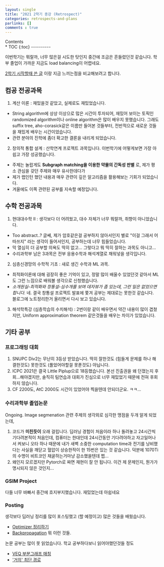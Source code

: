 ```yaml
---
layout: single
title: "2021 2학기 종강 (Retrospect)"
categories: retrospects-and-plans
parlinks: []
comments : true
---
```

<div id="toc">
Contents
</div>
* TOC
{:toc}
----------

이번학기는 뭐랄까, 너무 많은걸 시도한 탓인지 중간에 조금은 흔들렸던것 같습니다. 학부 졸업이 가까운 지금도 load balancing이 어렵네요. 

[2학기 시작할때 쓴 글](/retrospects-and-plans/starting-2021-fall/) 이랑 지금 느끼는점을 비교해보려고 합니다.

## 컴공 전공과목
1. 계산 이론 : 재밌을것 같았고, 실제로도 재밌었습니다.
  - String algorithm에 상상 이상으로 많은 시간이 투자되어, 재밌어 보이는 토픽인 randomized algorithm이나 online algorithm은 많이 배우지 못했습니다. 그래도 suffix tree, aho-corasick같은 이름만 들어본 것들부터, 전반적으로 새로운 것들을 재밌게 배우는 시간이었습니다.
  - 관련 분야의 진학에 좀더 확고한 결론을 내리게 되었습니다.

2. 창의적 통합 설계 : 산학연계 프로젝트 과목입니다. 이번학기에 어떻게보면 가장 아쉽고 가장 성공했습니다.
  - 주제는 놀랍게도 **Subgraph matching을 이용한 약물의 간독성 판별** 로, 제가 평소 관심을 갖던 주제와 매우 유사한데다가
  - 제가 랩인턴 했던 내용과 매우 관련이 깊은 알고리즘을 활용해보는 기회가 되었습니다.
  - 겨울에도 이쪽 관련된 공부를 지속할 예정입니다.

## 수학 전공과목
1. 현대대수학 II : 생각보다 더 어려웠고, 대수 자체가 너무 뭐랄까, 취향이 아니었습니다. 
  - Too abstract..? 글쎄, 제가 암호같은걸 공부하지 않아서인지 별로 "이걸 그래서 어따쓰지" 라는 생각이 들어서인지, 공부하는데 너무 힘들었습니다.
  - 막 열심히 더 공부할 의욕도 딱히 없고... 그렇다고 뭐 딱히 잘하는 과목도 아니고...
  - 수리과학부 남은 3과목은 전부 응용수학과 해석계열로 채워넣을 생각입니다.

2. 심층신경망의 수학적 기초 : 새로 생긴 수학과 ML 과목.
  - 최적화이론에 대해 굉장히 좋은 기억이 있고, 정말 많이 배울수 있었던것 같아서 ML도 그런 느낌으로 배워볼 생각으로 신청했습니다.
  - *소개원실-최적화와 창통설-심수개를 보며 데자뷰가 좀 있는데, 그런 일은 없었으면 합니다.* 네. 결국 창통설 프로젝트 발표에 쫓겨 공부는 제대로는 못한것 같습니다. 블로그에 노트정리한거 올리면서 다시 보고 있습니다.

3. 해석학특강 (심층학습의 수치해석) : 2번이랑 같이 배우면서 약간 내용이 많이 겹쳤지만, Uniform approximation theorem 같은것들을 배우는 차이가 있었습니다.

## 기타 공부
### 프로그래밍 대회
1. SNUPC Div2는 무난히 3등상 받았습니다. 딱히 잘한것도 (힘들게 문제를 하나 해결한것도) 못한것도 (풀었어야할걸 못푼것도) 아닙니다.
2. ICPC 2021은 결국 Little Piplup으로 18등했습니다. 본선 진출권을 왜 던졌는지 후회...해야겠지만, 솔직히 팀연습과 대회가 진심으로 너무 재밌었기 때문에 전혀 후회하지 않습니다.
3. CF 2200도, AtC 2000도 시간이 있었어야 찍을텐데 안되더군요. ㅋㅋ... 

### 수리과학부 졸업논문
Ongoing. Image segmenation 관련 주제의 생각외로 심각한 맹점을 두개 알게 되었는데,
1. 코드가 **미친듯이** 오래 걸립니다. 딥러닝 경험이 처음이라 하나 돌려놓고 24시간씩 기다려본적이 처음인데, 컴퓨터는 한대인데 24시간동안 기다려야하고 자고일어나서 켜보니 오타 하나 때문에 내가 새벽 소중한 computation time과 전기를 낭비했다는 사실을 깨닫고 혈압이 상승한적이 한 15번은 있는 것 같습니다. 덕분에 1070Ti의 수명이 비트코인 채굴하는거마냥 감소했을텐데 쩝...
2. 왜인지 모르겠지만 Pytorch로 짜면 재현이 잘 안 됩니다. 이건 제 문제인지, 뭔가가 명시되지 않은 것인지... 

### GSIM Project
다들 너무 바빠서 중간에 흐지부지했습니다. 재밌었는데 아쉽네요

### Posting
생각보다 딥러닝 정리를 많이 포스팅했고 (할 예정이고) 많은 것들을 배웠습니다.
- [Optimizer 정리하기](/deep-learning-study/optimizers-for-deep-learning)
- [Backpropagation](/deep-learning-study/backpropagation/)
뭐 이런 것들.

논문 공부는 많이 못 읽었습니다. 학교 공부하다보니 읽어야했던것들 정도
- [VEQ 부분그래프 매칭](/cs-adventure/VEQ/)
- ['거의' 최단 경로](/cs-adventure/APASP/)